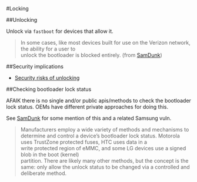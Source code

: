 #Locking

##Unlocking

Unlock via `fastboot` for devices that allow it.

> In	some	cases,	like	most	devices	built	for	use	on	the	Verizon	network,	the	ability	for	a	user	to	
unlock	the	bootloader	is	blocked	entirely.	(from [SamDunk][SamDunk])

##Security implications

- [Security risks of unlocking](http://android.stackexchange.com/questions/36830/whats-the-security-implication-of-having-an-unlocked-boot-loader)

##Checking bootloader lock status

AFAIK there is no single and/or public apis/methods to check the bootloader lock status. OEMs have different private approaches for doing this. 

See [SamDunk][SamDunk] for some mention of this and a related Samsung vuln.

> Manufacturers	employ	a	wide	variety	of	methods	and	mechanisms	to	determine	and	control	a
device’s	bootloader	lock	status.		Motorola	uses	TrustZone	protected	fuses,	HTC	uses	data	in	a	
write	protected region	of	eMMC,	and	some	LG	devices	use	a	signed	blob	in	the	boot	(kernel)	
partition.		There	are	likely	many	other	methods,	but	the	concept	is	the	same:	only	allow	the
unlock	status	to	be	changed	via	a	controlled	and	deliberate	method.	

  [SamDunk]: http://theroot.ninja/disclosures/SAMDUNK_1.0-03262016.pdf
